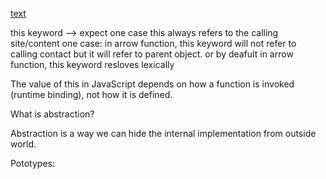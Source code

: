 [text](https://developer.mozilla.org/en-US/docs/Web/JavaScript/Reference/Operators/this)

this keyword --> expect one case this always refers to the calling site/content
one case:
in arrow function, this keyword will not refer to calling contact but it will refer to parent object.
or
by deafult in arrow function, this keyword resloves lexically


The value of this in JavaScript depends on how a function is invoked (runtime binding), not how it is defined.



What is abstraction?

Abstraction is a way we can hide the internal implementation from outside world. 


Pototypes: 